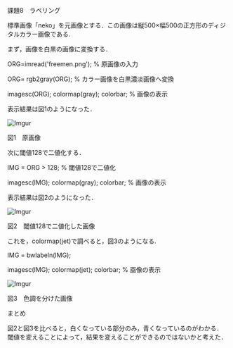 課題8　ラベリング


標準画像「neko」を元画像とする．この画像は縦500×幅500の正方形のディジタルカラー画像である.

まず，画像を白黒の画像に変換する．


ORG=imread('freemen.png'); % 原画像の入力

ORG= rgb2gray(ORG); % カラー画像を白黒濃淡画像へ変換


imagesc(ORG); colormap(gray); colorbar; % 画像の表示

表示結果は図1のようになった．

![Imgur](http://i.imgur.com/dKZCE8F.png)

図1　原画像

次に閾値128で二値化する．


IMG = ORG > 128; % 閾値128で二値化

imagesc(IMG); colormap(gray); colorbar; % 画像の表示


表示結果は図2のようになった．

![Imgur](http://i.imgur.com/Fbn9J0w.png)

図2　閾値128で二値化した画像

これを，colormap(jet)で調べると，図3のようになる.


IMG = bwlabeln(IMG);

imagesc(IMG); colormap(jet); colorbar; % 画像の表示

![Imgur](http://i.imgur.com/3ogerch.png)

図3　色調を分けた画像

まとめ

図2と図3を比べると，白くなっている部分のみ，青くなっているのがわかる．閾値を変えることによって，結果を変えることができるのではないかと考えた．
